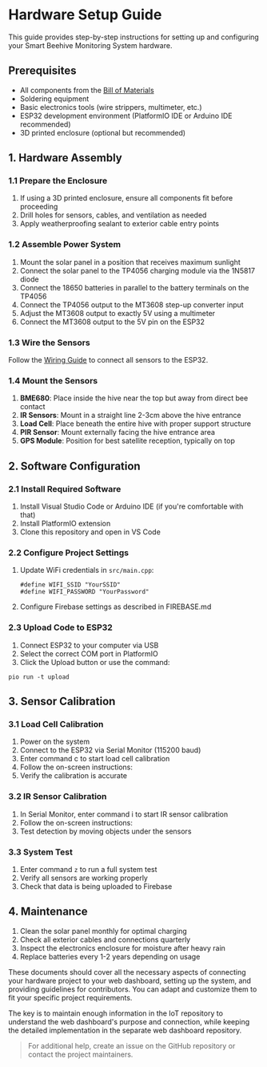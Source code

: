# Hardware Setup Guide

This guide provides step-by-step instructions for setting up and configuring your Smart Beehive Monitoring System hardware.

## Prerequisites

- All components from the [Bill of Materials](docs/BOM.md)
- Soldering equipment
- Basic electronics tools (wire strippers, multimeter, etc.)
- ESP32 development environment (PlatformIO IDE or Arduino IDE recommended)
- 3D printed enclosure (optional but recommended)

## 1. Hardware Assembly

### 1.1 Prepare the Enclosure

1. If using a 3D printed enclosure, ensure all components fit before proceeding
2. Drill holes for sensors, cables, and ventilation as needed
3. Apply weatherproofing sealant to exterior cable entry points

### 1.2 Assemble Power System

1. Mount the solar panel in a position that receives maximum sunlight
2. Connect the solar panel to the TP4056 charging module via the 1N5817 diode
3. Connect the 18650 batteries in parallel to the battery terminals on the TP4056
4. Connect the TP4056 output to the MT3608 step-up converter input
5. Adjust the MT3608 output to exactly 5V using a multimeter
6. Connect the MT3608 output to the 5V pin on the ESP32

### 1.3 Wire the Sensors

Follow the [Wiring Guide](Docs/Smart_Beehive_Monitoring_System-Wiring_Guide.pdf) to connect all sensors to the ESP32.

### 1.4 Mount the Sensors

1. **BME680**: Place inside the hive near the top but away from direct bee contact
2. **IR Sensors**: Mount in a straight line 2-3cm above the hive entrance
3. **Load Cell**: Place beneath the entire hive with proper support structure
4. **PIR Sensor**: Mount externally facing the hive entrance area
5. **GPS Module**: Position for best satellite reception, typically on top

## 2. Software Configuration

### 2.1 Install Required Software

1. Install Visual Studio Code or Arduino IDE (if you're comfortable with that)
2. Install PlatformIO extension
3. Clone this repository and open in VS Code

### 2.2 Configure Project Settings

1. Update WiFi credentials in `src/main.cpp`:
   ```
   #define WIFI_SSID "YourSSID"
   #define WIFI_PASSWORD "YourPassword"
   ```
2. Configure Firebase settings as described in FIREBASE.md

### 2.3 Upload Code to ESP32

1. Connect ESP32 to your computer via USB
2. Select the correct COM port in PlatformIO
3. Click the Upload button or use the command:
```
pio run -t upload
```

## 3. Sensor Calibration

### 3.1 Load Cell Calibration

1. Power on the system
2. Connect to the ESP32 via Serial Monitor (115200 baud)
3. Enter command c to start load cell calibration
4. Follow the on-screen instructions:
5. Verify the calibration is accurate

### 3.2 IR Sensor Calibration

1. In Serial Monitor, enter command i to start IR sensor calibration
2. Follow the on-screen instructions:
3. Test detection by moving objects under the sensors

### 3.3 System Test

1. Enter command ```z``` to run a full system test
2. Verify all sensors are working properly
3. Check that data is being uploaded to Firebase

## 4. Maintenance

1. Clean the solar panel monthly for optimal charging
2. Check all exterior cables and connections quarterly
3. Inspect the electronics enclosure for moisture after heavy rain
4. Replace batteries every 1-2 years depending on usage

These documents should cover all the necessary aspects of connecting your hardware project to your web dashboard, setting up the system, and providing guidelines for contributors. You can adapt and customize them to fit your specific project requirements.

The key is to maintain enough information in the IoT repository to understand the web dashboard's purpose and connection, while keeping the detailed implementation in the separate web dashboard repository.

> For additional help, create an issue on the GitHub repository or contact the project maintainers.
